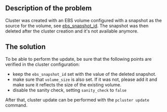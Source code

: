 ## Description of the problem
Cluster was created with an EBS volume configured with a snapshot as the source for the volume, see [ebs_snapshot_id](https://docs.aws.amazon.com/parallelcluster/latest/ug/ebs-section.html#ebs-snapshot-id).
The snapshot was then deleted after the cluster creation and it's not available anymore.

## The solution
To be able to perform the update, be sure that the following points are verified in the cluster configuration:
* keep the `ebs_snapshot_id` set with the value of the deleted snapshot.
* make sure that `volume_size` is also set. If it was not, please add it and make sure it reflects the size of the existing volume.
* disable the sanity check, setting `sanity_check` to `false`

After that, cluster update can be performed with the `pcluster update` command.